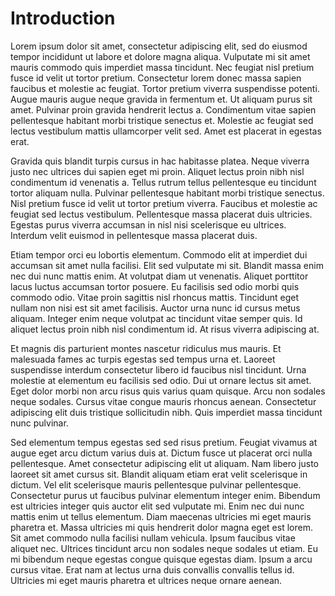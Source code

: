 # Introduction

Lorem ipsum dolor sit amet, consectetur adipiscing elit, sed do eiusmod tempor incididunt ut labore et dolore magna aliqua. Vulputate mi sit amet mauris commodo quis imperdiet massa tincidunt. Nec feugiat nisl pretium fusce id velit ut tortor pretium. Consectetur lorem donec massa sapien faucibus et molestie ac feugiat. Tortor pretium viverra suspendisse potenti. Augue mauris augue neque gravida in fermentum et. Ut aliquam purus sit amet. Pulvinar proin gravida hendrerit lectus a. Condimentum vitae sapien pellentesque habitant morbi tristique senectus et. Molestie ac feugiat sed lectus vestibulum mattis ullamcorper velit sed. Amet est placerat in egestas erat.

Gravida quis blandit turpis cursus in hac habitasse platea. Neque viverra justo nec ultrices dui sapien eget mi proin. Aliquet lectus proin nibh nisl condimentum id venenatis a. Tellus rutrum tellus pellentesque eu tincidunt tortor aliquam nulla. Pulvinar pellentesque habitant morbi tristique senectus. Nisl pretium fusce id velit ut tortor pretium viverra. Faucibus et molestie ac feugiat sed lectus vestibulum. Pellentesque massa placerat duis ultricies. Egestas purus viverra accumsan in nisl nisi scelerisque eu ultrices. Interdum velit euismod in pellentesque massa placerat duis.

Etiam tempor orci eu lobortis elementum. Commodo elit at imperdiet dui accumsan sit amet nulla facilisi. Elit sed vulputate mi sit. Blandit massa enim nec dui nunc mattis enim. At volutpat diam ut venenatis. Aliquet porttitor lacus luctus accumsan tortor posuere. Eu facilisis sed odio morbi quis commodo odio. Vitae proin sagittis nisl rhoncus mattis. Tincidunt eget nullam non nisi est sit amet facilisis. Auctor urna nunc id cursus metus aliquam. Integer enim neque volutpat ac tincidunt vitae semper quis. Id aliquet lectus proin nibh nisl condimentum id. At risus viverra adipiscing at.

Et magnis dis parturient montes nascetur ridiculus mus mauris. Et malesuada fames ac turpis egestas sed tempus urna et. Laoreet suspendisse interdum consectetur libero id faucibus nisl tincidunt. Urna molestie at elementum eu facilisis sed odio. Dui ut ornare lectus sit amet. Eget dolor morbi non arcu risus quis varius quam quisque. Arcu non sodales neque sodales. Cursus vitae congue mauris rhoncus aenean. Consectetur adipiscing elit duis tristique sollicitudin nibh. Quis imperdiet massa tincidunt nunc pulvinar.

Sed elementum tempus egestas sed sed risus pretium. Feugiat vivamus at augue eget arcu dictum varius duis at. Dictum fusce ut placerat orci nulla pellentesque. Amet consectetur adipiscing elit ut aliquam. Nam libero justo laoreet sit amet cursus sit. Blandit aliquam etiam erat velit scelerisque in dictum. Vel elit scelerisque mauris pellentesque pulvinar pellentesque. Consectetur purus ut faucibus pulvinar elementum integer enim. Bibendum est ultricies integer quis auctor elit sed vulputate mi. Enim nec dui nunc mattis enim ut tellus elementum. Diam maecenas ultricies mi eget mauris pharetra et. Massa ultricies mi quis hendrerit dolor magna eget est lorem. Sit amet commodo nulla facilisi nullam vehicula. Ipsum faucibus vitae aliquet nec. Ultrices tincidunt arcu non sodales neque sodales ut etiam. Eu mi bibendum neque egestas congue quisque egestas diam. Ipsum a arcu cursus vitae. Erat nam at lectus urna duis convallis convallis tellus id. Ultricies mi eget mauris pharetra et ultrices neque ornare aenean.
